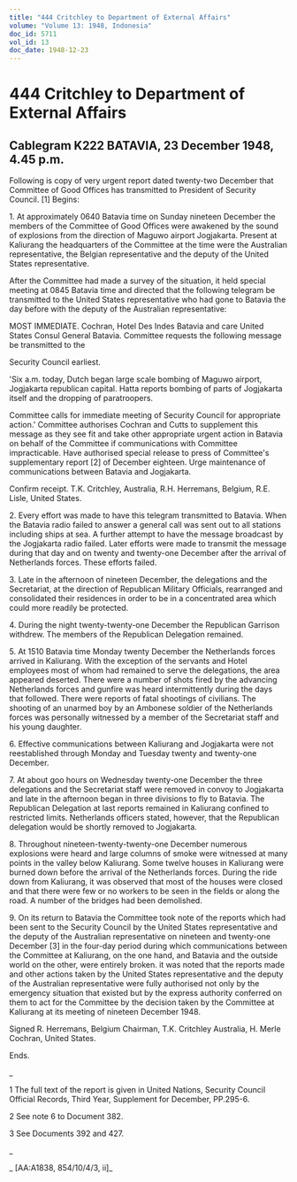 ```yaml
---
title: "444 Critchley to Department of External Affairs"
volume: "Volume 13: 1948, Indonesia"
doc_id: 5711
vol_id: 13
doc_date: 1948-12-23
---
```


# 444 Critchley to Department of External Affairs

## Cablegram K222 BATAVIA, 23 December 1948, 4.45 p.m.

Following is copy of very urgent report dated twenty-two December that Committee of Good Offices has transmitted to President of Security Council. [1] Begins:

1\. At approximately 0640 Batavia time on Sunday nineteen December the members of the Committee of Good Offices were awakened by the sound of explosions from the direction of Maguwo airport Jogjakarta. Present at Kaliurang the headquarters of the Committee at the time were the Australian representative, the Belgian representative and the deputy of the United States representative.

After the Committee had made a survey of the situation, it held special meeting at 0845 Batavia time and directed that the following telegram be transmitted to the United States representative who had gone to Batavia the day before with the deputy of the Australian representative:

MOST IMMEDIATE. Cochran, Hotel Des Indes Batavia and care United States Consul General Batavia. Committee requests the following message be transmitted to the

Security Council earliest.

'Six a.m. today, Dutch began large scale bombing of Maguwo airport, Jogjakarta republican capital. Hatta reports bombing of parts of Jogjakarta itself and the dropping of paratroopers.

Committee calls for immediate meeting of Security Council for appropriate action.' Committee authorises Cochran and Cutts to supplement this message as they see fit and take other appropriate urgent action in Batavia on behalf of the Committee if communications with Committee impracticable. Have authorised special release to press of Committee's supplementary report [2] of December eighteen. Urge maintenance of communications between Batavia and Jogjakarta.

Confirm receipt. T.K. Critchley, Australia, R.H. Herremans, Belgium, R.E. Lisle, United States.

2\. Every effort was made to have this telegram transmitted to Batavia. When the Batavia radio failed to answer a general call was sent out to all stations including ships at sea. A further attempt to have the message broadcast by the Jogjakarta radio failed. Later efforts were made to transmit the message during that day and on twenty and twenty-one December after the arrival of Netherlands forces. These efforts failed.

3\. Late in the afternoon of nineteen December, the delegations and the Secretariat, at the direction of Republican Military Officials, rearranged and consolidated their residences in order to be in a concentrated area which could more readily be protected.

4\. During the night twenty-twenty-one December the Republican Garrison withdrew. The members of the Republican Delegation remained.

5\. At 1510 Batavia time Monday twenty December the Netherlands forces arrived in Kaliurang. With the exception of the servants and Hotel employees most of whom had remained to serve the delegations, the area appeared deserted. There were a number of shots fired by the advancing Netherlands forces and gunfire was heard intermittently during the days that followed. There were reports of fatal shootings of civilians. The shooting of an unarmed boy by an Ambonese soldier of the Netherlands forces was personally witnessed by a member of the Secretariat staff and his young daughter.

6\. Effective communications between Kaliurang and Jogjakarta were not reestablished through Monday and Tuesday twenty and twenty-one December.

7\. At about goo hours on Wednesday twenty-one December the three delegations and the Secretariat staff were removed in convoy to Jogjakarta and late in the afternoon began in three divisions to fly to Batavia. The Republican Delegation at last reports remained in Kaliurang confined to restricted limits. Netherlands officers stated, however, that the Republican delegation would be shortly removed to Jogjakarta.

8\. Throughout nineteen-twenty-twenty-one December numerous explosions were heard and large columns of smoke were witnessed at many points in the valley below Kaliurang. Some twelve houses in Kaliurang were burned down before the arrival of the Netherlands forces. During the ride down from Kaliurang, it was observed that most of the houses were closed and that there were few or no workers to be seen in the fields or along the road. A number of the bridges had been demolished.

9\. On its return to Batavia the Committee took note of the reports which had been sent to the Security Council by the United States representative and the deputy of the Australian representative on nineteen and twenty-one December [3] in the four-day period during which communications between the Committee at Kaliurang, on the one hand, and Batavia and the outside world on the other, were entirely broken. it was noted that the reports made and other actions taken by the United States representative and the deputy of the Australian representative were fully authorised not only by the emergency situation that existed but by the express authority conferred on them to act for the Committee by the decision taken by the Committee at Kaliurang at its meeting of nineteen December 1948.

Signed R. Herremans, Belgium Chairman, T.K. Critchley Australia, H. Merle Cochran, United States.

Ends.

_

1 The full text of the report is given in United Nations, Security Council Official Records, Third Year, Supplement for December, PP.295-6.

2 See note 6 to Document 382.

3 See Documents 392 and 427.

_

_ [AA:A1838, 854/10/4/3, ii]_
